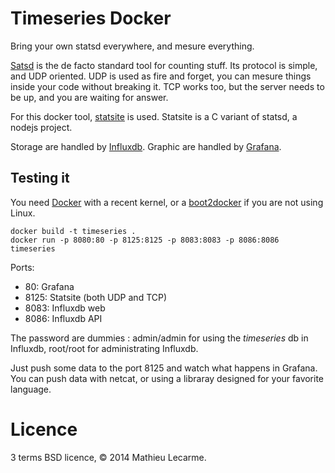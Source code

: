Timeseries Docker
=================

Bring your own statsd everywhere, and mesure everything.

[Satsd](https://github.com/etsy/statsd/) is the de facto standard tool for counting stuff.
Its protocol is simple, and UDP oriented.
UDP is used as fire and forget, you can mesure things inside your code without breaking it.
TCP works too, but the server needs to be up, and you are waiting for answer.

For this docker tool, [statsite](https://github.com/armon/statsite) is used.
Statsite is a C variant of statsd, a nodejs project.

Storage are handled by [Influxdb](http://influxdb.com/).
Graphic are handled by [Grafana](http://grafana.org).

Testing it
----------
You need [Docker](https://docker.com) with a recent kernel, or a [boot2docker](http://boot2docker.io) if you are not using Linux.


    docker build -t timeseries .
    docker run -p 8080:80 -p 8125:8125 -p 8083:8083 -p 8086:8086 timeseries

Ports:

 * 80: Grafana
 * 8125: Statsite (both UDP and TCP)
 * 8083: Influxdb web
 * 8086: Influxdb API

The password are dummies : admin/admin for using the _timeseries_ db in Influxdb, root/root for administrating Influxdb.

Just push some data to the port 8125 and watch what happens in Grafana.
You can push data with netcat, or using a libraray designed for your favorite language.

Licence
=======

3 terms BSD licence, © 2014 Mathieu Lecarme.
